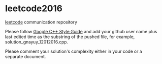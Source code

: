 # leetcode2016
[leetcode][] communication repository

Please follow [Google C++ Style Guide][] and add your github user name plus last edited time as the substring of the pushed file, for example, solution_gnayuy_12012016.cpp.

Please comment your solution's complexity either in your code or a separate document.

##

[leetcode]: https://leetcode.com/problemset/algorithms
[Google C++ Style Guide]: https://google.github.io/styleguide/cppguide.html

